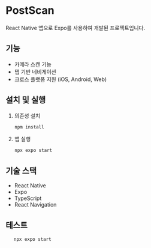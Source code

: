 # PostScan

React Native 앱으로 Expo를 사용하여 개발된 프로젝트입니다.

## 기능

- 카메라 스캔 기능
- 탭 기반 네비게이션
- 크로스 플랫폼 지원 (iOS, Android, Web)

## 설치 및 실행

1. 의존성 설치

   ```bash
   npm install
   ```

2. 앱 실행
   ```bash
   npx expo start
   ```

## 기술 스택

- React Native
- Expo
- TypeScript
- React Navigation

## 테스트

```bash
   npx expo start
```
